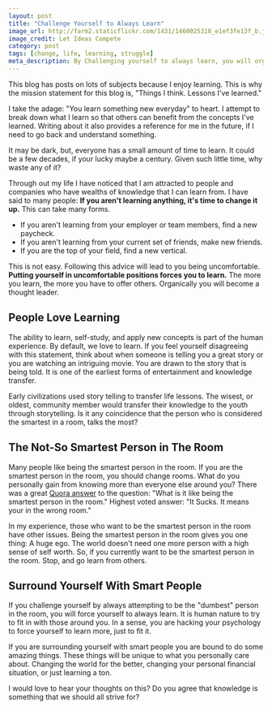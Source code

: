 ```yaml
---
layout: post
title: "Challenge Yourself to Always Learn"
image_url: http://farm2.staticflickr.com/1431/1460025318_e1ef3fe13f_b.jpg
image_credit: Let Ideas Compete
category: post
tags: [change, life, learning, struggle]
meta_description: By Challenging yourself to always learn, you will organically become a thought leader.
---
```


This blog has posts on lots of subjects because I enjoy learning. This is why the mission statement for this blog is, "Things I think. Lessons I've learned." 

I take the adage: "You learn something new everyday" to heart. I attempt to break down what I learn so that others can benefit from the concepts I've learned. Writing about it also provides a reference for me in the future, if I need to go back and understand something.

It may be dark, but, everyone has a small amount of time to learn. It could be a few decades, if your lucky maybe a century. Given such little time, why waste any of it?

Through out my life I have noticed that I am attracted to people and companies who have wealths of knowledge that I can learn from. I have said to many people: __If you aren't learning anything, it's time to change it up.__ This can take many forms.

* If you aren't learning from your employer or team members, find a new paycheck.
* If you aren't learning from your current set of friends, make new friends.
* If you are the top of your field, find a new vertical.

This is not easy. Following this advice will lead to you being uncomfortable. __Putting yourself in uncomfortable positions forces you to learn.__ The more you learn, the more you have to offer others. Organically you will become a thought leader.

## People Love Learning

The ability to learn, self-study, and apply new concepts is part of the human experience. By default, we love to learn. If you feel yourself disagreeing with this statement, think about when someone is telling you a great story or you are watching an intriguing movie. You are drawn to the story that is being told. It is one of the earliest forms of entertainment and knowledge transfer. 

Early civilizations used story telling to transfer life lessons. The wisest, or oldest, community member would transfer their knowledge to the youth through storytelling. Is it any coincidence that the person who is considered the smartest in a room, talks the most?

## The Not-So Smartest Person in The Room

Many people like being the smartest person in the room. If you are the smartest person in the room, you should change rooms. What do you personally gain from knowing more than everyone else around you? There was a great [Quora answer](http://www.quora.com/What-is-it-like-to-always-be-the-smartest-person-in-the-room) to the question: "What is it like being the smartest person in the room." Highest voted answer: "It Sucks. It means your in the wrong room."

In my experience, those who want to be the smartest person in the room have other issues. Being the smartest person in the room gives you one thing: A huge ego. The world doesn't need one more person with a high sense of self worth. So, if you currently want to be the smartest person in the room. Stop, and go learn from others.

## Surround Yourself With Smart People

If you challenge yourself by always attempting to be the "dumbest" person in the room, you will force yourself to always learn. It is human nature to try to fit in with those around you. In a sense, you are hacking your psychology to force yourself to learn more, just to fit it. 

If you are surrounding yourself with smart people you are bound to do some amazing things. These things will be unique to what you personally care about. Changing the world for the better, changing your personal financial situation, or just learning a ton.

I would love to hear your thoughts on this? Do you agree that knowledge is something that we should all strive for?